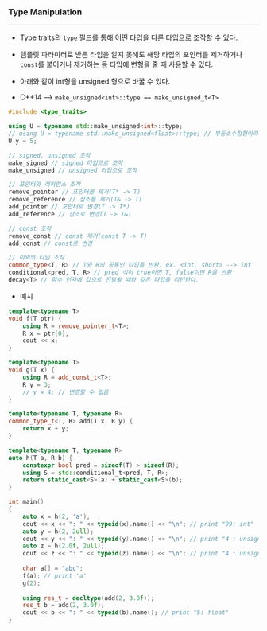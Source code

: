 
### Type Manipulation
---

- Type traits의 `type` 필드를 통해 어떤 타입을 다른 타입으로 조작할 수 있다.
- 템플릿 파라미터로 받은 타입을 알지 못해도 해당 타입의 포인터를 제거하거나 `const`를 붙이거나 제거하는 등 타입에 변형을 줄 때 사용할 수 있다.

- 아래와 같이 int형을 unsigned 형으로 바꿀 수 있다.
- C++14 --> `make_unsigned<int>::type == make_unsigned_t<T>`

```cpp
#include <type_traits>

using U = typename std::make_unsigned<int>::type;
// using U = typename std::make_unsigned<float>::type; // 부동소수점형이라 인자 불가
U y = 5;
```

```cpp
// signed, unsigned 조작
make_signed // signed 타입으로 조작
make_unsigned // unsigned 타입으로 조작

// 포인터와 레퍼런스 조작
remove_pointer // 포인터를 제거(T* -> T)
remove_reference // 참조를 제거(T& -> T)
add_pointer // 포인터로 변경(T -> T*)
add_reference // 참조로 변경(T -> T&)

// const 조작
remove_const // const 제거(const T -> T)
add_const // const로 변경

// 이외의 타입 조작
common_type<T, R> // T와 R의 공통인 타입을 반환. ex. <int, short> --> int
conditional<pred, T, R> // pred 식이 true이면 T, false이면 R을 반환
decay<T> // 함수 인자에 값으로 전달될 때와 같은 타입을 리턴한다.
```

- 예시
```cpp
template<typename T>
void f(T ptr) {
	using R = remove_pointer_t<T>;
	R x = ptr[0];
	cout << x;
}

template<typename T>
void g(T x) {
	using R = add_const_t<T>;
	R y = 3;
	// y = 4; // 변경할 수 없음
}

template<typename T, typename R>
common_type_t<T, R> add(T x, R y) {
	return x + y;
}

template<typename T, typename R>
auto h(T a, R b) {
	constexpr bool pred = sizeof(T) > sizeof(R);
	using S = std::conditional_t<pred, T, R>;
	return static_cast<S>(a) + static_cast<S>(b);
}

int main()
{
	auto x = h(2, 'a');
	cout << x << ": " << typeid(x).name() << "\n"; // print "99: int"
	auto y = h(2, 2ull);
	cout << y << ": " << typeid(y).name() << "\n"; // print "4 : unsigned __int64" 즉 unsigned long long
	auto z = h(2.0f, 2ull); 
	cout << z << ": " << typeid(z).name() << "\n"; // print "4 : unsigned __int64" 즉 unsigned long long
	
	char a[] = "abc";
	f(a); // print 'a'
	g(2);
	
	using res_t = decltype(add(2, 3.0f));
	res_t b = add(2, 3.0f);
	cout << b << ": " << typeid(b).name(); // print "5: float"
}
```
